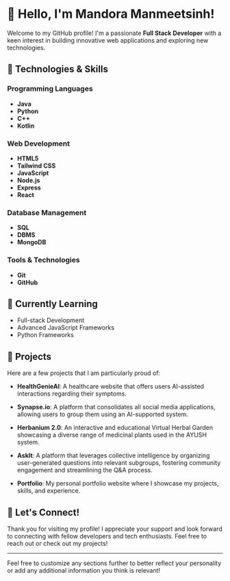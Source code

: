 # 👋 Hello, I'm Mandora Manmeetsinh!

Welcome to my GitHub profile! I'm a passionate **Full Stack Developer** with a keen interest in building innovative web applications and exploring new technologies.

## 🔧 Technologies & Skills

### Programming Languages
- **Java**
- **Python**
- **C++**
- **Kotlin**

### Web Development
- **HTML5**
- **Tailwind CSS**
- **JavaScript**
- **Node.js**
- **Express**
- **React**

### Database Management
- **SQL**
- **DBMS**
- **MongoDB**

### Tools & Technologies
- **Git**
- **GitHub**

## 🌱 Currently Learning
- Full-stack Development
- Advanced JavaScript Frameworks
- Python Frameworks

## 💼 Projects

Here are a few projects that I am particularly proud of:

- **HealthGenieAI**: A healthcare website that offers users AI-assisted interactions regarding their symptoms.
  
- **Synapse.io**: A platform that consolidates all social media applications, allowing users to group them using an AI-supported system.
  
- **Herbanium 2.0**: An interactive and educational Virtual Herbal Garden showcasing a diverse range of medicinal plants used in the AYUSH system.
  
- **AskIt**: A platform that leverages collective intelligence by organizing user-generated questions into relevant subgroups, fostering community engagement and streamlining the Q&A process.
  
- **Portfolio**: My personal portfolio website where I showcase my projects, skills, and experience.

## 🤝 Let's Connect!

Thank you for visiting my profile! I appreciate your support and look forward to connecting with fellow developers and tech enthusiasts. Feel free to reach out or check out my projects!

---

Feel free to customize any sections further to better reflect your personality or add any additional information you think is relevant!
